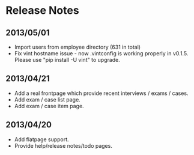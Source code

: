 Release Notes
====

## 2013/05/01
* Import users from employee directory (631 in total)
* Fix vint hostname issue - now .vintconfig is working properly in v0.1.5.
  Please use "pip install -U vint" to upgrade.


## 2013/04/21

* Add a real frontpage which provide recent interviews / exams / cases.
* Add exam / case list page.
* Add exam / case item page.

## 2013/04/20

* Add flatpage support.
* Provide help/release notes/todo pages.
